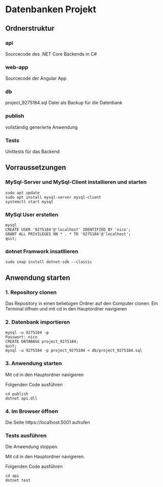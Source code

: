 # Datenbanken Projekt

## Ordnerstruktur

### api
Sourcecode des .NET Core Backends in C#

### web-app
Sourcecode der Angular App

### db
project_9275184.sql Datei als Backup für die Datenbank

### publish
vollständig generierte Anwendung

### Tests
Unittests für das Backend

## Vorraussetzungen

### MySql-Server und MySql-Client installieren und starten
```
sudo apt update
sudo apt install mysql-server mysql-client
systemctl start mysql
```

### MySql User erstellen
```
mysql
CREATE USER '9275184'@'localhost' IDENTIFIED BY 'nico';
GRANT ALL PRIVILEGES ON * . * TO '9275184'@'localhost';
quit;
```

### dotnet Framwork insatllieren
```
sudo snap install dotnet-sdk --classic
```

## Anwendung starten

### 1. Repository clonen

Das Repository in einen beliebigen Ordner auf den Computer clonen.
Ein Terminal öffnen und mit cd in den Hauptordner navigieren

### 2. Datenbank importieren
```
mysql -u 9275184 -p 
Passwort: nico
CREATE DATABASE project_9275184;
quit;
mysql -u 9275184 -p project_9275184 < db/project_9275184.sql
```

### 3. Anwendung starten
Mit cd in den Hauptordner navigieren

Folgenden Code ausführen
```
cd publish
dotnet api.dll
```

### 4. Im Browser öffnen

Die Seite https://localhost:5001 aufrufen

### Tests ausführen
Die Anwendung stoppen.

Mit cd in den Hauptordner navigieren.

Folgenden Code ausführen
```
cd api
dotnet test
```
